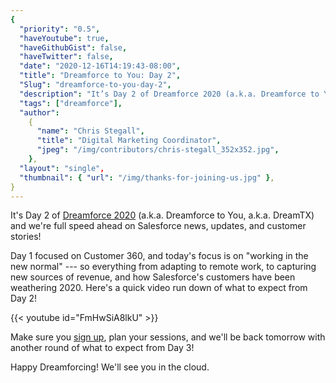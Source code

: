 ```yaml
---
{
  "priority": "0.5",
  "haveYoutube": true,
  "haveGithubGist": false,
  "haveTwitter": false,
  "date": "2020-12-16T14:19:43-08:00",
  "title": "Dreamforce to You: Day 2",
  "Slug": "dreamforce-to-you-day-2",
  "description": "It’s Day 2 of Dreamforce 2020 (a.k.a. Dreamforce to You, a.k.a. DreamTX) and we’re full speed ahead on Salesforce news, updates, and…",
  "tags": ["dreamforce"],
  "author":
    {
      "name": "Chris Stegall",
      "title": "Digital Marketing Coordinator",
      "jpeg": "/img/contributors/chris-stegall_352x352.jpg",
    },
  "layout": "single",
  "thumbnail": { "url": "/img/thanks-for-joining-us.jpg" },
}
---
```


It's Day 2 of [Dreamforce 2020](https://www.salesforce.com/dreamforce/at-a-glance/) (a.k.a. Dreamforce to You, a.k.a. DreamTX) and we're full speed ahead on Salesforce news, updates, and customer stories!

Day 1 focused on Customer 360, and today's focus is on "working in the new normal" --- so everything from adapting to remote work, to capturing new sources of revenue, and how Salesforce's customers have been weathering 2020. Here's a quick video run down of what to expect from Day 2!

{{< youtube id="FmHwSiA8lkU" >}}

Make sure you [sign up](https://www.salesforce.com/dreamforce/at-a-glance/), plan your sessions, and we'll be back tomorrow with another round of what to expect from Day 3!

Happy Dreamforcing! We'll see you in the cloud.
